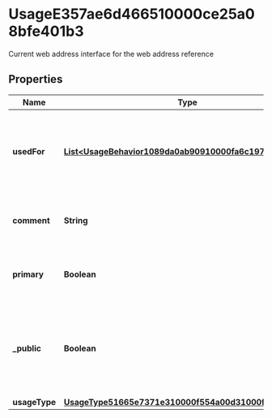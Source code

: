 

# UsageE357ae6d466510000ce25a08bfe401b3

Current web address interface for the web address reference

## Properties

| Name | Type | Description | Notes |
|------------ | ------------- | ------------- | -------------|
|**usedFor** | [**List&lt;UsageBehavior1089da0ab90910000fa6c19789ce0896&gt;**](UsageBehavior1089da0ab90910000fa6c19789ce0896.md) | Usage behaviors for the communication method, such as mailing, billing shipping etc. |  [optional] |
|**comment** | **String** | The description for a given communication method. |  [optional] |
|**primary** | **Boolean** | True if the communication method has any  primary usage type. |  [optional] |
|**_public** | **Boolean** | True if the communication method is public. If no results are returned, the communication method is private. |  [optional] |
|**usageType** | [**UsageType51665e7371e310000f554a00d31000f2**](UsageType51665e7371e310000f554a00d31000f2.md) |  |  [optional] |



